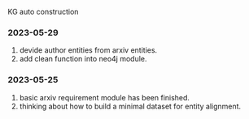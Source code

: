 KG auto construction

### 2023-05-29

1. devide author entities from arxiv entities.
2. add clean function into neo4j module.

### 2023-05-25
1. basic arxiv requirement module has been finished.
2. thinking about how to build a minimal dataset for entity alignment.